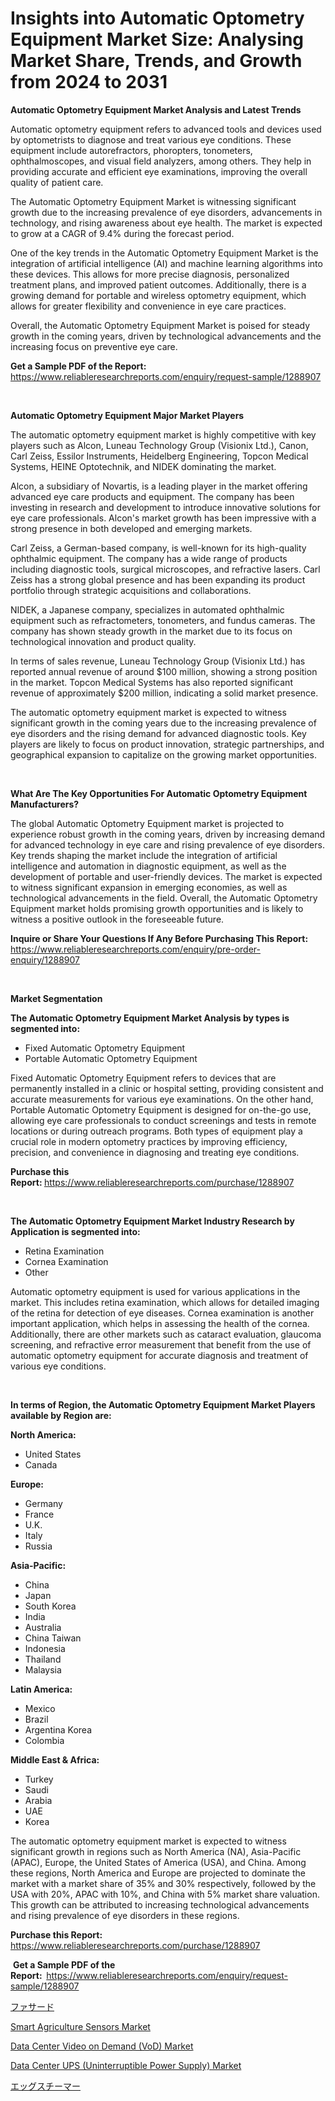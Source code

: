 <p><h1>Insights into Automatic Optometry Equipment Market Size: Analysing Market Share, Trends, and Growth from 2024 to 2031</h1></p><p><strong>Automatic Optometry Equipment Market Analysis and Latest Trends</strong></p>
<p><p>Automatic optometry equipment refers to advanced tools and devices used by optometrists to diagnose and treat various eye conditions. These equipment include autorefractors, phoropters, tonometers, ophthalmoscopes, and visual field analyzers, among others. They help in providing accurate and efficient eye examinations, improving the overall quality of patient care.</p><p>The Automatic Optometry Equipment Market is witnessing significant growth due to the increasing prevalence of eye disorders, advancements in technology, and rising awareness about eye health. The market is expected to grow at a CAGR of 9.4% during the forecast period.</p><p>One of the key trends in the Automatic Optometry Equipment Market is the integration of artificial intelligence (AI) and machine learning algorithms into these devices. This allows for more precise diagnosis, personalized treatment plans, and improved patient outcomes. Additionally, there is a growing demand for portable and wireless optometry equipment, which allows for greater flexibility and convenience in eye care practices.</p><p>Overall, the Automatic Optometry Equipment Market is poised for steady growth in the coming years, driven by technological advancements and the increasing focus on preventive eye care.</p></p>
<p><strong>Get a Sample PDF of the Report:&nbsp;</strong> <a href="https://www.reliableresearchreports.com/enquiry/request-sample/1288907">https://www.reliableresearchreports.com/enquiry/request-sample/1288907</a></p>
<p>&nbsp;</p>
<p><strong>Automatic Optometry Equipment Major Market Players</strong></p>
<p><p>The automatic optometry equipment market is highly competitive with key players such as Alcon, Luneau Technology Group (Visionix Ltd.), Canon, Carl Zeiss, Essilor Instruments, Heidelberg Engineering, Topcon Medical Systems, HEINE Optotechnik, and NIDEK dominating the market.</p><p>Alcon, a subsidiary of Novartis, is a leading player in the market offering advanced eye care products and equipment. The company has been investing in research and development to introduce innovative solutions for eye care professionals. Alcon's market growth has been impressive with a strong presence in both developed and emerging markets.</p><p>Carl Zeiss, a German-based company, is well-known for its high-quality ophthalmic equipment. The company has a wide range of products including diagnostic tools, surgical microscopes, and refractive lasers. Carl Zeiss has a strong global presence and has been expanding its product portfolio through strategic acquisitions and collaborations.</p><p>NIDEK, a Japanese company, specializes in automated ophthalmic equipment such as refractometers, tonometers, and fundus cameras. The company has shown steady growth in the market due to its focus on technological innovation and product quality.</p><p>In terms of sales revenue, Luneau Technology Group (Visionix Ltd.) has reported annual revenue of around $100 million, showing a strong position in the market. Topcon Medical Systems has also reported significant revenue of approximately $200 million, indicating a solid market presence.</p><p>The automatic optometry equipment market is expected to witness significant growth in the coming years due to the increasing prevalence of eye disorders and the rising demand for advanced diagnostic tools. Key players are likely to focus on product innovation, strategic partnerships, and geographical expansion to capitalize on the growing market opportunities.</p></p>
<p>&nbsp;</p>
<p><strong>What Are The Key Opportunities For Automatic Optometry Equipment Manufacturers?</strong></p>
<p><p>The global Automatic Optometry Equipment market is projected to experience robust growth in the coming years, driven by increasing demand for advanced technology in eye care and rising prevalence of eye disorders. Key trends shaping the market include the integration of artificial intelligence and automation in diagnostic equipment, as well as the development of portable and user-friendly devices. The market is expected to witness significant expansion in emerging economies, as well as technological advancements in the field. Overall, the Automatic Optometry Equipment market holds promising growth opportunities and is likely to witness a positive outlook in the foreseeable future.</p></p>
<p><strong>Inquire or Share Your Questions If Any Before Purchasing This Report:</strong> <a href="https://www.reliableresearchreports.com/enquiry/pre-order-enquiry/1288907">https://www.reliableresearchreports.com/enquiry/pre-order-enquiry/1288907</a></p>
<p>&nbsp;</p>
<p><strong>Market Segmentation</strong></p>
<p><strong>The Automatic Optometry Equipment Market Analysis by types is segmented into:</strong></p>
<p><ul><li>Fixed Automatic Optometry Equipment</li><li>Portable Automatic Optometry Equipment</li></ul></p>
<p><p>Fixed Automatic Optometry Equipment refers to devices that are permanently installed in a clinic or hospital setting, providing consistent and accurate measurements for various eye examinations. On the other hand, Portable Automatic Optometry Equipment is designed for on-the-go use, allowing eye care professionals to conduct screenings and tests in remote locations or during outreach programs. Both types of equipment play a crucial role in modern optometry practices by improving efficiency, precision, and convenience in diagnosing and treating eye conditions.</p></p>
<p><strong>Purchase this Report:&nbsp;</strong><a href="https://www.reliableresearchreports.com/purchase/1288907">https://www.reliableresearchreports.com/purchase/1288907</a></p>
<p>&nbsp;</p>
<p><strong>The Automatic Optometry Equipment Market Industry Research by Application is segmented into:</strong></p>
<p><ul><li>Retina Examination</li><li>Cornea Examination</li><li>Other</li></ul></p>
<p><p>Automatic optometry equipment is used for various applications in the market. This includes retina examination, which allows for detailed imaging of the retina for detection of eye diseases. Cornea examination is another important application, which helps in assessing the health of the cornea. Additionally, there are other markets such as cataract evaluation, glaucoma screening, and refractive error measurement that benefit from the use of automatic optometry equipment for accurate diagnosis and treatment of various eye conditions.</p></p>
<p>&nbsp;</p>
<p><strong>In terms of Region, the Automatic Optometry Equipment Market Players available by Region are:</strong></p>
<p>
    <p> <strong> North America: </strong>
        <ul>
            <li>United States</li>
            <li>Canada</li>
        </ul>
        </p> 
    <p> <strong> Europe: </strong>
        <ul>
            <li>Germany</li>
            <li>France</li>
            <li>U.K.</li>
            <li>Italy</li>
            <li>Russia</li>
        </ul>
        </p> 
    <p> <strong> Asia-Pacific: </strong>
        <ul>
            <li>China</li>
            <li>Japan</li>
            <li>South Korea</li>
            <li>India</li>
            <li>Australia</li>
            <li>China Taiwan</li>
            <li>Indonesia</li>
            <li>Thailand</li>
            <li>Malaysia</li>
        </ul>
        </p> 
    <p> <strong> Latin America: </strong>
        <ul>
            <li>Mexico</li>
            <li>Brazil</li>
            <li>Argentina Korea</li>
            <li>Colombia</li>
        </ul>
        </p> 
    <p> <strong> Middle East & Africa: </strong>
        <ul>
            <li>Turkey</li>
            <li>Saudi</li>
            <li>Arabia</li>
            <li>UAE</li>
            <li>Korea</li>
        </ul>
    </p>
    </p>
<p><p>The automatic optometry equipment market is expected to witness significant growth in regions such as North America (NA), Asia-Pacific (APAC), Europe, the United States of America (USA), and China. Among these regions, North America and Europe are projected to dominate the market with a market share of 35% and 30% respectively, followed by the USA with 20%, APAC with 10%, and China with 5% market share valuation. This growth can be attributed to increasing technological advancements and rising prevalence of eye disorders in these regions.</p></p>
<p><strong>Purchase this Report: </strong><a href="https://www.reliableresearchreports.com/purchase/1288907">https://www.reliableresearchreports.com/purchase/1288907</a></p>
<p>&nbsp;<strong>Get a Sample PDF of the Report:&nbsp;&nbsp;</strong><a href="https://www.reliableresearchreports.com/enquiry/request-sample/1288907">https://www.reliableresearchreports.com/enquiry/request-sample/1288907</a></p>
<p><strong></strong></p>
<p><p><a href="https://github.com/mohamedbakry57/Market-Research-Report-List-2/blob/main/7724327185215.md">ファサード</a></p><p><a href="https://view.publitas.com/reportprime-1/smart-agriculture-sensors-market-dynamics-2024-2031-also-about-its-market-trends-projections-and-opportunities/">Smart Agriculture Sensors Market</a></p><p><a href="https://zircon-bluebell-299.notion.site/Data-Center-Video-on-Demand-VoD-Market-Size-Reflecting-a-Forecast-Till-2031-Market-By-Type-By-Ap-d2f15add365e4b41aa4877c78ecf21e9">Data Center Video on Demand (VoD) Market</a></p><p><a href="https://scarlet-rocket-c63.notion.site/Data-Center-UPS-Uninterruptible-Power-Supply-Market-Size-Growing-and-Forecasted-for-period-from-20-16bdcbcf400243bf81ee9c04a1b9f8eb">Data Center UPS (Uninterruptible Power Supply) Market</a></p><p><a href="https://medium.com/@klr1591/%E5%8D%B5%E3%82%B9%E3%83%81%E3%83%BC%E3%83%9E%E3%83%BC%E3%83%9E%E3%83%BC%E3%82%B1%E3%83%83%E3%83%88%E3%81%AF-%E5%B8%82%E5%A0%B4%E3%82%B7%E3%82%A7%E3%82%A2-%E3%82%B5%E3%82%A4%E3%82%BA-%E3%81%8A%E3%82%88%E3%81%B32031%E5%B9%B4%E3%81%BE%E3%81%A7%E3%81%AE%E4%BA%88%E6%B8%AC%E3%81%AB%E7%84%A6%E7%82%B9%E3%82%92%E5%BD%93%E3%81%A6%E3%81%A6%E3%81%84%E3%81%BE%E3%81%99-6723bd6dc900">エッグスチーマー</a></p></p>